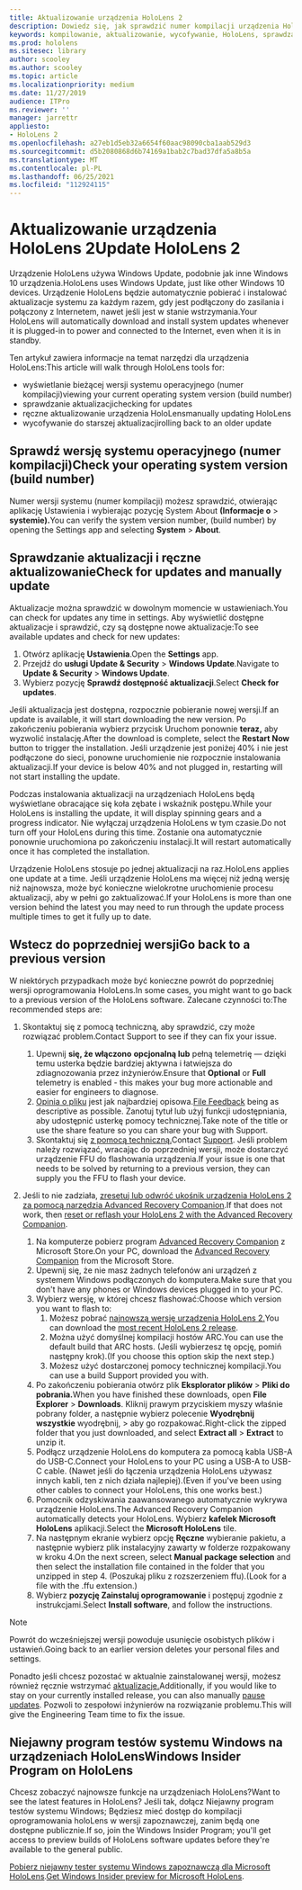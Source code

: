 ```yaml
---
title: Aktualizowanie urządzenia HoloLens 2
description: Dowiedz się, jak sprawdzić numer kompilacji urządzenia HoloLens, być na bieżąco z aktualizacjami urządzeń, dołączyć do programu dla niejawnych testerów i wycofać aktualizacje.
keywords: kompilowanie, aktualizowanie, wycofywanie, HoloLens, sprawdzanie kompilacji, numer kompilacji
ms.prod: hololens
ms.sitesec: library
author: scooley
ms.author: scooley
ms.topic: article
ms.localizationpriority: medium
ms.date: 11/27/2019
audience: ITPro
ms.reviewer: ''
manager: jarrettr
appliesto:
- HoloLens 2
ms.openlocfilehash: a27eb1d5eb32a6654f60aac98090cba1aab529d3
ms.sourcegitcommit: d5b2080868d6b74169a1bab2c7bad37dfa5a8b5a
ms.translationtype: MT
ms.contentlocale: pl-PL
ms.lasthandoff: 06/25/2021
ms.locfileid: "112924115"
---
```

# <a name="update-hololens-2"></a><span data-ttu-id="0ad5e-104">Aktualizowanie urządzenia HoloLens 2</span><span class="sxs-lookup"><span data-stu-id="0ad5e-104">Update HoloLens 2</span></span>

<span data-ttu-id="0ad5e-105">Urządzenie HoloLens używa Windows Update, podobnie jak inne Windows 10 urządzenia.</span><span class="sxs-lookup"><span data-stu-id="0ad5e-105">HoloLens uses Windows Update, just like other Windows 10 devices.</span></span> <span data-ttu-id="0ad5e-106">Urządzenie HoloLens będzie automatycznie pobierać i instalować aktualizacje systemu za każdym razem, gdy jest podłączony do zasilania i połączony z Internetem, nawet jeśli jest w stanie wstrzymania.</span><span class="sxs-lookup"><span data-stu-id="0ad5e-106">Your HoloLens will automatically download and install system updates whenever it is plugged-in to power and connected to the Internet, even when it is in standby.</span></span>

<span data-ttu-id="0ad5e-107">Ten artykuł zawiera informacje na temat narzędzi dla urządzenia HoloLens:</span><span class="sxs-lookup"><span data-stu-id="0ad5e-107">This article will walk through HoloLens tools for:</span></span>

- <span data-ttu-id="0ad5e-108">wyświetlanie bieżącej wersji systemu operacyjnego (numer kompilacji)</span><span class="sxs-lookup"><span data-stu-id="0ad5e-108">viewing your current operating system version (build number)</span></span>
- <span data-ttu-id="0ad5e-109">sprawdzanie aktualizacji</span><span class="sxs-lookup"><span data-stu-id="0ad5e-109">checking for updates</span></span>
- <span data-ttu-id="0ad5e-110">ręczne aktualizowanie urządzenia HoloLens</span><span class="sxs-lookup"><span data-stu-id="0ad5e-110">manually updating HoloLens</span></span>
- <span data-ttu-id="0ad5e-111">wycofywanie do starszej aktualizacji</span><span class="sxs-lookup"><span data-stu-id="0ad5e-111">rolling back to an older update</span></span>

## <a name="check-your-operating-system-version-build-number"></a><span data-ttu-id="0ad5e-112">Sprawdź wersję systemu operacyjnego (numer kompilacji)</span><span class="sxs-lookup"><span data-stu-id="0ad5e-112">Check your operating system version (build number)</span></span>

<span data-ttu-id="0ad5e-113">Numer wersji systemu (numer kompilacji) możesz sprawdzić, otwierając aplikację Ustawienia i wybierając pozycję System About **(Informacje o**  >  **systemie).**</span><span class="sxs-lookup"><span data-stu-id="0ad5e-113">You can verify the system version number, (build number) by opening the Settings app and selecting **System** > **About**.</span></span>

## <a name="check-for-updates-and-manually-update"></a><span data-ttu-id="0ad5e-114">Sprawdzanie aktualizacji i ręczne aktualizowanie</span><span class="sxs-lookup"><span data-stu-id="0ad5e-114">Check for updates and manually update</span></span>

<span data-ttu-id="0ad5e-115">Aktualizacje można sprawdzić w dowolnym momencie w ustawieniach.</span><span class="sxs-lookup"><span data-stu-id="0ad5e-115">You can check for updates any time in settings.</span></span>  <span data-ttu-id="0ad5e-116">Aby wyświetlić dostępne aktualizacje i sprawdzić, czy są dostępne nowe aktualizacje:</span><span class="sxs-lookup"><span data-stu-id="0ad5e-116">To see available updates and check for new updates:</span></span>

1. <span data-ttu-id="0ad5e-117">Otwórz aplikację **Ustawienia**.</span><span class="sxs-lookup"><span data-stu-id="0ad5e-117">Open the **Settings** app.</span></span>
1. <span data-ttu-id="0ad5e-118">Przejdź do **usługi Update & Security**  >  **Windows Update**.</span><span class="sxs-lookup"><span data-stu-id="0ad5e-118">Navigate to **Update & Security** > **Windows Update**.</span></span>
1. <span data-ttu-id="0ad5e-119">Wybierz pozycję **Sprawdź dostępność aktualizacji**.</span><span class="sxs-lookup"><span data-stu-id="0ad5e-119">Select **Check for updates**.</span></span>

<span data-ttu-id="0ad5e-120">Jeśli aktualizacja jest dostępna, rozpocznie pobieranie nowej wersji.</span><span class="sxs-lookup"><span data-stu-id="0ad5e-120">If an update is available, it will start downloading the new version.</span></span> <span data-ttu-id="0ad5e-121">Po zakończeniu pobierania wybierz przycisk Uruchom ponownie **teraz,** aby wyzwolić instalację.</span><span class="sxs-lookup"><span data-stu-id="0ad5e-121">After the download is complete, select the **Restart Now** button to trigger the installation.</span></span> <span data-ttu-id="0ad5e-122">Jeśli urządzenie jest poniżej 40% i nie jest podłączone do sieci, ponowne uruchomienie nie rozpocznie instalowania aktualizacji.</span><span class="sxs-lookup"><span data-stu-id="0ad5e-122">If your device is below 40% and not plugged in, restarting will not start installing the update.</span></span>

<span data-ttu-id="0ad5e-123">Podczas instalowania aktualizacji na urządzeniach HoloLens będą wyświetlane obracające się koła zębate i wskaźnik postępu.</span><span class="sxs-lookup"><span data-stu-id="0ad5e-123">While your HoloLens is installing the update, it will display spinning gears and a progress indicator.</span></span> <span data-ttu-id="0ad5e-124">Nie wyłączaj urządzenia HoloLens w tym czasie.</span><span class="sxs-lookup"><span data-stu-id="0ad5e-124">Do not turn off your HoloLens during this time.</span></span> <span data-ttu-id="0ad5e-125">Zostanie ona automatycznie ponownie uruchomiona po zakończeniu instalacji.</span><span class="sxs-lookup"><span data-stu-id="0ad5e-125">It will restart automatically once it has completed the installation.</span></span>

<span data-ttu-id="0ad5e-126">Urządzenie HoloLens stosuje po jednej aktualizacji na raz.</span><span class="sxs-lookup"><span data-stu-id="0ad5e-126">HoloLens applies one update at a time.</span></span>  <span data-ttu-id="0ad5e-127">Jeśli urządzenie HoloLens ma więcej niż jedną wersję niż najnowsza, może być konieczne wielokrotne uruchomienie procesu aktualizacji, aby w pełni go zaktualizować.</span><span class="sxs-lookup"><span data-stu-id="0ad5e-127">If your HoloLens is more than one version behind the latest you may need to run through the update process multiple times to get it fully up to date.</span></span>

## <a name="go-back-to-a-previous-version"></a><span data-ttu-id="0ad5e-128">Wstecz do poprzedniej wersji</span><span class="sxs-lookup"><span data-stu-id="0ad5e-128">Go back to a previous version</span></span>

<span data-ttu-id="0ad5e-129">W niektórych przypadkach może być konieczne powrót do poprzedniej wersji oprogramowania HoloLens.</span><span class="sxs-lookup"><span data-stu-id="0ad5e-129">In some cases, you might want to go back to a previous version of the HoloLens software.</span></span> <span data-ttu-id="0ad5e-130">Zalecane czynności to:</span><span class="sxs-lookup"><span data-stu-id="0ad5e-130">The recommended steps are:</span></span>

1. <span data-ttu-id="0ad5e-131">Skontaktuj się z pomocą techniczną, aby sprawdzić, czy może rozwiązać problem.</span><span class="sxs-lookup"><span data-stu-id="0ad5e-131">Contact Support to see if they can fix your issue.</span></span>
    1. <span data-ttu-id="0ad5e-132">Upewnij **się, że włączono** **opcjonalną lub** pełną telemetrię — dzięki temu usterka będzie bardziej aktywna i łatwiejsza do zdiagnozowania przez inżynierów.</span><span class="sxs-lookup"><span data-stu-id="0ad5e-132">Ensure that **Optional** or **Full** telemetry is enabled -  this makes your bug more actionable and easier for engineers to diagnose.</span></span>
    1. <span data-ttu-id="0ad5e-133">[Opinia o pliku](hololens-feedback.md) jest jak najbardziej opisowa.</span><span class="sxs-lookup"><span data-stu-id="0ad5e-133">[File Feedback](hololens-feedback.md) being as descriptive as possible.</span></span> <span data-ttu-id="0ad5e-134">Zanotuj tytuł lub użyj funkcji udostępniania, aby udostępnić usterkę pomocy technicznej.</span><span class="sxs-lookup"><span data-stu-id="0ad5e-134">Take note of the title or use the share feature so you can share your bug with Support.</span></span>
    1. <span data-ttu-id="0ad5e-135">Skontaktuj się [z pomocą techniczną.](https://aka.ms/hlsupport)</span><span class="sxs-lookup"><span data-stu-id="0ad5e-135">Contact [Support](https://aka.ms/hlsupport).</span></span> <span data-ttu-id="0ad5e-136">Jeśli problem należy rozwiązać, wracając do poprzedniej wersji, może dostarczyć urządzenie FFU do flashowania urządzenia.</span><span class="sxs-lookup"><span data-stu-id="0ad5e-136">If your issue is one that needs to be solved by returning to a previous version, they can supply you the FFU to flash your device.</span></span>

1. <span data-ttu-id="0ad5e-137">Jeśli to nie zadziała, [zresetuj lub odwróć ukośnik urządzenia HoloLens 2 za pomocą narzędzia Advanced Recovery Companion](hololens-recovery.md).</span><span class="sxs-lookup"><span data-stu-id="0ad5e-137">If that does not work, then [reset or reflash your HoloLens 2 with the Advanced Recovery Companion](hololens-recovery.md).</span></span>
    1. <span data-ttu-id="0ad5e-138">Na komputerze pobierz program [Advanced Recovery Companion](https://www.microsoft.com/p/advanced-recovery-companion/9p74z35sfrs8?activetab=pivot:overviewtab) z Microsoft Store.</span><span class="sxs-lookup"><span data-stu-id="0ad5e-138">On your PC, download the [Advanced Recovery Companion](https://www.microsoft.com/p/advanced-recovery-companion/9p74z35sfrs8?activetab=pivot:overviewtab) from the Microsoft Store.</span></span>
    1. <span data-ttu-id="0ad5e-139">Upewnij się, że nie masz żadnych telefonów ani urządzeń z systemem Windows podłączonych do komputera.</span><span class="sxs-lookup"><span data-stu-id="0ad5e-139">Make sure that you don't have any phones or Windows devices plugged in to your PC.</span></span>
    1. <span data-ttu-id="0ad5e-140">Wybierz wersję, w której chcesz flashować:</span><span class="sxs-lookup"><span data-stu-id="0ad5e-140">Choose which version you want to flash to:</span></span>
        1. <span data-ttu-id="0ad5e-141">Możesz pobrać [najnowszą wersję urządzenia HoloLens 2.](https://aka.ms/hololens2download)</span><span class="sxs-lookup"><span data-stu-id="0ad5e-141">You can download the [most recent HoloLens 2 release](https://aka.ms/hololens2download).</span></span>
        1. <span data-ttu-id="0ad5e-142">Można użyć domyślnej kompilacji hostów ARC.</span><span class="sxs-lookup"><span data-stu-id="0ad5e-142">You can use the default build that ARC hosts.</span></span> <span data-ttu-id="0ad5e-143">(Jeśli wybierzesz tę opcję, pomiń następny krok).</span><span class="sxs-lookup"><span data-stu-id="0ad5e-143">(If you choose this option skip the next step.)</span></span>
        1. <span data-ttu-id="0ad5e-144">Możesz użyć dostarczonej pomocy technicznej kompilacji.</span><span class="sxs-lookup"><span data-stu-id="0ad5e-144">You can use a build Support provided you with.</span></span>
    1. <span data-ttu-id="0ad5e-145">Po zakończeniu pobierania otwórz plik **Eksplorator plików**  >  **Pliki do pobrania.**</span><span class="sxs-lookup"><span data-stu-id="0ad5e-145">When you have finished these downloads, open **File Explorer** > **Downloads**.</span></span> <span data-ttu-id="0ad5e-146">Kliknij prawym przyciskiem myszy właśnie pobrany folder, a następnie wybierz polecenie **Wyodrębnij wszystkie** wyodrębnij,  >   aby go rozpakować.</span><span class="sxs-lookup"><span data-stu-id="0ad5e-146">Right-click the zipped folder that you just downloaded, and select **Extract all** > **Extract** to unzip it.</span></span>
    1. <span data-ttu-id="0ad5e-147">Podłącz urządzenie HoloLens do komputera za pomocą kabla USB-A do USB-C.</span><span class="sxs-lookup"><span data-stu-id="0ad5e-147">Connect your HoloLens to your PC using a USB-A to USB-C cable.</span></span> <span data-ttu-id="0ad5e-148">(Nawet jeśli do łączenia urządzenia HoloLens używasz innych kabli, ten z nich działa najlepiej).</span><span class="sxs-lookup"><span data-stu-id="0ad5e-148">(Even if you've been using other cables to connect your HoloLens, this one works best.)</span></span>
    1. <span data-ttu-id="0ad5e-149">Pomocnik odzyskiwania zaawansowanego automatycznie wykrywa urządzenie HoloLens.</span><span class="sxs-lookup"><span data-stu-id="0ad5e-149">The Advanced Recovery Companion automatically detects your HoloLens.</span></span> <span data-ttu-id="0ad5e-150">Wybierz **kafelek Microsoft HoloLens** aplikacji.</span><span class="sxs-lookup"><span data-stu-id="0ad5e-150">Select the **Microsoft HoloLens** tile.</span></span>
    1. <span data-ttu-id="0ad5e-151">Na następnym ekranie wybierz opcję **Ręczne** wybieranie pakietu, a następnie wybierz plik instalacyjny zawarty w folderze rozpakowany w kroku 4.</span><span class="sxs-lookup"><span data-stu-id="0ad5e-151">On the next screen, select **Manual package selection** and then select the installation file contained in the folder that you unzipped in step 4.</span></span> <span data-ttu-id="0ad5e-152">(Poszukaj pliku z rozszerzeniem ffu).</span><span class="sxs-lookup"><span data-stu-id="0ad5e-152">(Look for a file with the .ffu extension.)</span></span>
    1. <span data-ttu-id="0ad5e-153">Wybierz **pozycję Zainstaluj oprogramowanie** i postępuj zgodnie z instrukcjami.</span><span class="sxs-lookup"><span data-stu-id="0ad5e-153">Select **Install software**, and follow the instructions.</span></span>

> [!NOTE]
> <span data-ttu-id="0ad5e-154">Powrót do wcześniejszej wersji powoduje usunięcie osobistych plików i ustawień.</span><span class="sxs-lookup"><span data-stu-id="0ad5e-154">Going back to an earlier version deletes your personal files and settings.</span></span>

<span data-ttu-id="0ad5e-155">Ponadto jeśli chcesz pozostać w aktualnie zainstalowanej wersji, możesz również ręcznie wstrzymać [aktualizacje.](hololens-updates.md#pause-updates-via-device)</span><span class="sxs-lookup"><span data-stu-id="0ad5e-155">Additionally, if you would like to stay on your currently installed release, you can also manually [pause updates](hololens-updates.md#pause-updates-via-device).</span></span> <span data-ttu-id="0ad5e-156">Pozwoli to zespołowi inżynierów na rozwiązanie problemu.</span><span class="sxs-lookup"><span data-stu-id="0ad5e-156">This will give the Engineering Team time to fix the issue.</span></span>

## <a name="windows-insider-program-on-hololens"></a><span data-ttu-id="0ad5e-157">Niejawny program testów systemu Windows na urządzeniach HoloLens</span><span class="sxs-lookup"><span data-stu-id="0ad5e-157">Windows Insider Program on HoloLens</span></span>

<span data-ttu-id="0ad5e-158">Chcesz zobaczyć najnowsze funkcje na urządzeniach HoloLens?</span><span class="sxs-lookup"><span data-stu-id="0ad5e-158">Want to see the latest features in HoloLens?</span></span>  <span data-ttu-id="0ad5e-159">Jeśli tak, dołącz Niejawny program testów systemu Windows; Będziesz mieć dostęp do kompilacji oprogramowania holoLens w wersji zapoznawczej, zanim będą one dostępne publicznie.</span><span class="sxs-lookup"><span data-stu-id="0ad5e-159">If so, join the Windows Insider Program; you'll get access to preview builds of HoloLens software updates before they're available to the general public.</span></span>

<span data-ttu-id="0ad5e-160">[Pobierz niejawny tester systemu Windows zapoznawczą dla Microsoft HoloLens](hololens-insider.md).</span><span class="sxs-lookup"><span data-stu-id="0ad5e-160">[Get Windows Insider preview for Microsoft HoloLens](hololens-insider.md).</span></span>
